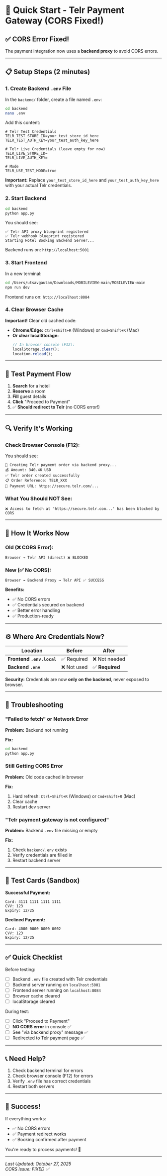 # 🚀 Quick Start - Telr Payment Gateway (CORS Fixed!)

## ✅ CORS Error Fixed!

The payment integration now uses a **backend proxy** to avoid CORS errors.

---

## 📋 Setup Steps (2 minutes)

### 1. Create Backend `.env` File

In the `backend/` folder, create a file named `.env`:

```bash
cd backend
nano .env
```

Add this content:

```env
# Telr Test Credentials
TELR_TEST_STORE_ID=your_test_store_id_here
TELR_TEST_AUTH_KEY=your_test_auth_key_here

# Telr Live Credentials (leave empty for now)
TELR_LIVE_STORE_ID=
TELR_LIVE_AUTH_KEY=

# Mode
TELR_USE_TEST_MODE=true
```

**Important:** Replace `your_test_store_id_here` and `your_test_auth_key_here` with your actual Telr credentials.

### 2. Start Backend

```bash
cd backend
python app.py
```

You should see:
```
✅ Telr API proxy blueprint registered
✅ Telr webhook blueprint registered
Starting Hotel Booking Backend Server...
```

Backend runs on: `http://localhost:5001`

### 3. Start Frontend

In a new terminal:

```bash
cd /Users/utsavgautam/Downloads/MOBILEVIEW-main/MOBILEVIEW-main
npm run dev
```

Frontend runs on: `http://localhost:8084`

### 4. Clear Browser Cache

**Important!** Clear old cached code:

- **Chrome/Edge:** `Ctrl+Shift+R` (Windows) or `Cmd+Shift+R` (Mac)
- **Or clear localStorage:**
  ```javascript
  // In browser console (F12):
  localStorage.clear();
  location.reload();
  ```

---

## 🧪 Test Payment Flow

1. **Search** for a hotel
2. **Reserve** a room
3. **Fill** guest details
4. **Click** "Proceed to Payment"
5. ✅ **Should redirect to Telr** (no CORS error!)

---

## 🔍 Verify It's Working

### Check Browser Console (F12):

You should see:
```
🔐 Creating Telr payment order via backend proxy...
💰 Amount: 340.46 USD
✅ Telr order created successfully
📋 Order Reference: TELR_XXX
🔗 Payment URL: https://secure.telr.com/...
```

### What You Should NOT See:
```
❌ Access to fetch at 'https://secure.telr.com...' has been blocked by CORS
```

---

## 🎯 How It Works Now

### Old (❌ CORS Error):
```
Browser → Telr API (direct) ❌ BLOCKED
```

### New (✅ No CORS):
```
Browser → Backend Proxy → Telr API ✅ SUCCESS
```

**Benefits:**
- ✅ No CORS errors
- ✅ Credentials secured on backend
- ✅ Better error handling
- ✅ Production-ready

---

## ⚙️ Where Are Credentials Now?

| Location | Before | After |
|----------|--------|-------|
| **Frontend `.env.local`** | ✅ Required | ❌ Not needed |
| **Backend `.env`** | ❌ Not used | ✅ **Required** |

**Security:** Credentials are now **only on the backend**, never exposed to browser.

---

## 🐛 Troubleshooting

### "Failed to fetch" or Network Error

**Problem:** Backend not running

**Fix:**
```bash
cd backend
python app.py
```

### Still Getting CORS Error

**Problem:** Old code cached in browser

**Fix:**
1. Hard refresh: `Ctrl+Shift+R` (Windows) or `Cmd+Shift+R` (Mac)
2. Clear cache
3. Restart dev server

### "Telr payment gateway is not configured"

**Problem:** Backend `.env` file missing or empty

**Fix:**
1. Check `backend/.env` exists
2. Verify credentials are filled in
3. Restart backend server

---

## 📝 Test Cards (Sandbox)

**Successful Payment:**
```
Card: 4111 1111 1111 1111
CVV: 123
Expiry: 12/25
```

**Declined Payment:**
```
Card: 4000 0000 0000 0002
CVV: 123
Expiry: 12/25
```

---

## ✅ Quick Checklist

Before testing:
- [ ] Backend `.env` file created with Telr credentials
- [ ] Backend server running on `localhost:5001`
- [ ] Frontend server running on `localhost:8084`
- [ ] Browser cache cleared
- [ ] localStorage cleared

During test:
- [ ] Click "Proceed to Payment"
- [ ] **NO CORS error** in console ✅
- [ ] See "via backend proxy" message ✅
- [ ] Redirected to Telr payment page ✅

---

## 📞 Need Help?

1. Check backend terminal for errors
2. Check browser console (F12) for errors
3. Verify `.env` file has correct credentials
4. Restart both servers

---

## 🎉 Success!

If everything works:
- ✅ No CORS errors
- ✅ Payment redirect works
- ✅ Booking confirmed after payment

You're ready to process payments! 🚀

---

*Last Updated: October 27, 2025*  
*CORS Issue: FIXED ✅*

